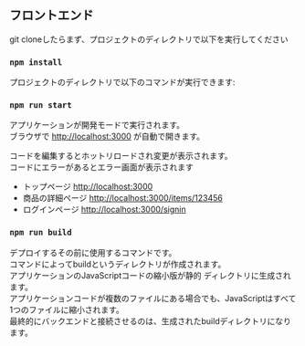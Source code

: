 ## フロントエンド

git cloneしたらまず、プロジェクトのディレクトリで以下を実行してください

### `npm install`

プロジェクトのディレクトリで以下のコマンドが実行できます:

### `npm run start`

アプリケーションが開発モードで実行されます。<br />
ブラウザで [http://localhost:3000](http://localhost:3000) が自動で開きます。

コードを編集するとホットリロードされ変更が表示されます。<br />
コードにエラーがあるとエラー画面が表示されます

 - トップページ [http://localhost:3000](http://localhost:3000)
 - 商品の詳細ページ [http://localhost:3000/items/123456](http://localhost:3000/items/123456)
 - ログインページ [http://localhost:3000/signin](http://localhost:3000/signin)

### `npm run build`

デプロイするその前に使用するコマンドです。<br />
コマンドによってbuildというディレクトリが作成されます。<br />
アプリケーションのJavaScriptコードの縮小版が静的 ディレクトリに生成されます。<br />
アプリケーションコードが複数のファイルにある場合でも、JavaScriptはすべて1つのファイルに縮小されます。<br />
最終的にバックエンドと接続させるのは、生成されたbuildディレクトリになります。
